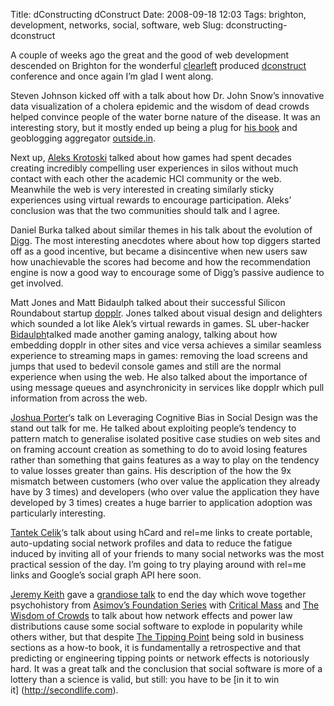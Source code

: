Title: dConstructing dConstruct
Date: 2008-09-18 12:03
Tags: brighton, development, networks, social, software, web
Slug: dconstructing-dconstruct

A couple of weeks ago the great and the good of web development
descended on Brighton for the wonderful [clearleft][] produced
[dconstruct][] conference and once again I’m glad I went along.

</p>

Steven Johnson kicked off with a talk about how Dr. John Snow’s
innovative data visualization of a cholera epidemic and the wisdom of
dead crowds helped convince people of the water borne nature of the
disease. It was an interesting story, but it mostly ended up being a
plug for [his book][] and geoblogging aggregator [outside.in][].

</p>

Next up, [Aleks Krotoski][] talked about how games had spent decades
creating incredibly compelling user experiences in silos without much
contact with each other the academic <span class="caps">HCI</span>
community or the web. Meanwhile the web is very interested in creating
similarly sticky experiences using virtual rewards to encourage
participation. Aleks’ conclusion was that the two communities should
talk and I agree.

</p>

Daniel Burka talked about similar themes in his talk about the evolution
of [Digg][]. The most interesting anecdotes where about how top diggers
started off as a good incentive, but became a disincentive when new
users saw how unachievable the scores had become and how the
recommendation engine is now a good way to encourage some of Digg’s
passive audience to get involved.

</p>

Matt Jones and Matt Bidaulph talked about their successful Silicon
Roundabout startup [dopplr][]. Jones talked about visual design and
delighters which sounded a lot like Alek’s virtual rewards in games.
<span class="caps">SL</span> uber-hacker [Bidaulph][]talked made another
gaming analogy, talking about how embedding dopplr in other sites and
vice versa achieves a similar seamless experience to streaming maps in
games: removing the load screens and jumps that used to bedevil console
games and still are the normal experience when using the web. He also
talked about the importance of using message queues and asynchronicity
in services like dopplr which pull information from across the web.

</p>

[Joshua Porter][]‘s talk on Leveraging Cognitive Bias in Social Design
was the stand out talk for me. He talked about exploiting people’s
tendency to pattern match to generalise isolated positive case studies
on web sites and on framing account creation as something to do to avoid
losing features rather than something that gains features as a way to
play on the tendency to value losses greater than gains. His description
of the how the 9x mismatch between customers (who over value the
application they already have by 3 times) and developers (who over value
the application they have developed by 3 times) creates a huge barrier
to application adoption was particularly interesting.

</p>

[Tantek Celik][]‘s talk about using hCard and rel=me links to create
portable, auto-updating social network profiles and data to reduce the
fatigue induced by inviting all of your friends to many social networks
was the most practical session of the day. I’m going to try playing
around with rel=me links and Google’s social graph
<span class="caps">API</span> here soon.

</p>

[Jeremy Keith][] gave a [grandiose talk][] to end the day which wove
together psychohistory from [Asimov’s Foundation Series][] with
[Critical Mass][] and [The Wisdom of Crowds][] to talk about how network
effects and power law distributions cause some social software to
explode in popularity while others wither, but that despite [The Tipping
Point][] being sold in business sections as a how-to book, it is
fundamentally a retrospective and that predicting or engineering tipping
points or network effects is notoriously hard. It was a great talk and
the conclusion that social software is more of a lottery than a science
is valid, but still: you have to be [in it to win
it] (http://secondlife.com).

</p>

  [clearleft]: http://clearleft.com/
  [dconstruct]: http://2008.dconstruct.org
  [his book]: http://www.theghostmap.com/
  [outside.in]: http://outside.in
  [Aleks Krotoski]: http://socialsim.wordpress.com/
  [Digg]: http://digg.com/
  [dopplr]: http://www.dopplr.com
  [Bidaulph]: http://www.hackdiary.com/
  [Joshua Porter]: http://bokardo.com/
  [Tantek Celik]: http://microformats.org/
  [Jeremy Keith]: http://adactio.com/
  [grandiose talk]: http://adactio.com/articles/1508/
  [Asimov’s Foundation Series]: http://en.wikipedia.org/wiki/Foundation_series
  [Critical Mass]: http://www.philipball.com/
  [The Wisdom of Crowds]: http://en.wikipedia.org/wiki/The_Wisdom_of_Crowds
  [The Tipping Point]: http://en.wikipedia.org/wiki/The_Tipping_Point

